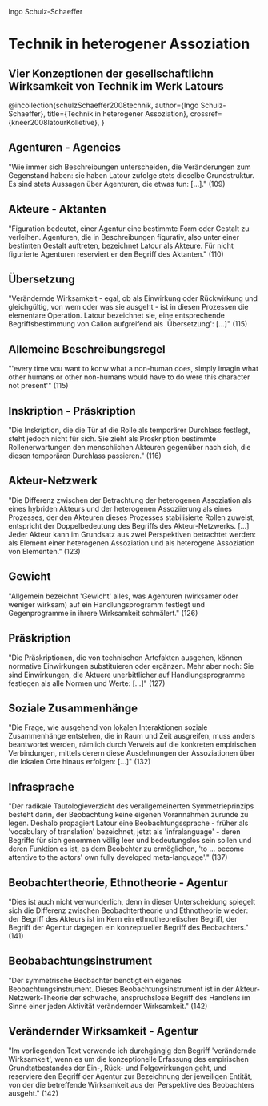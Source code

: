 Ingo Schulz-Schaeffer

# Technik in heterogener Assoziation
## Vier Konzeptionen der gesellschaftlichn Wirksamkeit von Technik im Werk Latours

@incollection{schulzSchaeffer2008technik,
 author={Ingo Schulz-Schaeffer}, 
 title={Technik in heterogener Assoziation}, 
 crossref={kneer2008latourKolletive},
}

## Agenturen - Agencies
"Wie immer sich Beschreibungen unterscheiden, die Veränderungen zum Gegenstand haben: sie haben Latour zufolge stets dieselbe Grundstruktur. Es sind stets Aussagen über Agenturen, die etwas tun: [...]." (109)

## Akteure - Aktanten
"Figuration bedeutet, einer Agentur eine bestimmte Form oder Gestalt zu verleihen. Agenturen, die in Beschreibungen figurativ, also unter einer bestimten Gestalt auftreten, bezeichnet Latour als Akteure. Für nicht figurierte Agenturen reserviert er den Begriff des Aktanten." (110)

## Übersetzung
"Verändernde Wirksamkeit - egal, ob als Einwirkung oder Rückwirkung und gleichgültig, von wem oder was sie ausgeht - ist in diesen Prozessen die elementare Operation. Latour bezeichnet sie, eine entsprechende Begriffsbestimmung von Callon aufgreifend als 'Übersetzung': [...]" (115)

## Allemeine Beschreibungsregel
"'every time vou want to konw what a non-human does, simply imagin what other humans or other non-humans would have to do were this character not present'" (115)

## Inskription - Präskription
"Die Inskription, die die Tür af die Rolle als temporärer Durchlass festlegt, steht jedoch nicht für sich. Sie zieht als Proskription bestimmte Rollenerwartungen den menschlichen Akteuren gegenüber nach sich, die diesen temporären Durchlass passieren." (116)

## Akteur-Netzwerk
"Die Differenz zwischen der Betrachtung der heterogenen Assoziation als eines hybriden Akteurs und der heterogenen Assoziierung als eines Prozesses, der den Akteuren dieses Prozesses stabilisierte Rollen zuweist, entspricht der Doppelbedeutung des Begriffs des Akteur-Netzwerks. [...] Jeder Akteur kann im Grundsatz aus zwei Perspektiven betrachtet werden: als Element einer heterogenen Assoziation und als heterogene Assoziation von Elementen." (123)

## Gewicht
"Allgemein bezeichnt 'Gewicht' alles, was Agenturen (wirksamer oder weniger wirksam) auf ein Handlungsprogramm festlegt und Gegenprogramme in ihrere Wirksamkeit schmälert." (126)

## Präskription
"Die Präskriptionen, die von technischen Artefakten ausgehen, können normative Einwirkungen substituieren oder ergänzen. Mehr aber noch: Sie sind Einwirkungen, die Aktuere unerbittlicher auf Handlungsprogramme festlegen als alle Normen und Werte: [...]" (127)

## Soziale Zusammenhänge
"Die Frage, wie ausgehend von lokalen Interaktionen soziale Zusammenhänge entstehen, die in Raum und Zeit ausgreifen, muss anders beantwortet werden, nämlich durch Verweis auf die konkreten empirischen Verbindungen, mittels derern diese Ausdehnungen der Assoziationen über die lokalen Orte hinaus erfolgen: [...]" (132)

## Infrasprache
"Der radikale Tautologieverzicht des verallgemeinerten Symmetrieprinzips besteht darin, der Beobachtung keine eigenen Vorannahmen zurunde zu legen. Deshalb propagiert Latour eine Beobachtungssprache - früher als 'vocabulary of translation' bezeichnet, jetzt als 'infralanguage' - deren Begriffe für sich genommen völlig leer und bedeutungslos sein sollen und deren Funktion es ist, es dem Beobchter zu ermöglichen, 'to ... become attentive to the actors' own fully developed meta-language'." (137)

## Beobachtertheorie, Ethnotheorie - Agentur
"Dies ist auch nicht verwunderlich, denn in dieser Unterscheidung spiegelt sich die Differenz zwischen Beobachtertheorie und Ethnotheorie wieder: der Begriff des Akteurs ist im Kern ein ethnotheoretischer Begriff, der Begriff der Agentur dagegen ein konzeptueller Begriff des Beobachters." (141)

## Beobabachtungsinstrument
"Der symmetrische Beobachter benötigt ein eigenes Beobachtungsinstrument. Dieses Beobachtungsinstrument ist in der Akteur-Netzwerk-Theorie der schwache, anspruchslose Begriff des Handlens im Sinne einer jeden Aktivität verändernder Wirksamkeit." (142)

## Verändernder Wirksamkeit - Agentur
"Im vorliegenden Text verwende ich durchgängig den Begriff 'verändernde Wirksamkeit', wenn es um die konzeptionelle Erfassung des empirischen Grundtatbestandes der Ein-, Rück- und Folgewirkungen geht, und reserviere den Begriff der Agentur zur Bezeichnung der jeweiligen Entität, von der die betreffende Wirksamkeit aus der Perspektive des Beobachters ausgeht." (142)

